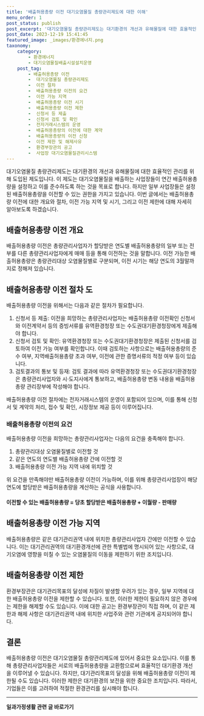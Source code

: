```yaml
---
title: '배출허용총량 이전 대기오염물질 총량관리제도에 대한 이해'
menu_order: 1
post_status: publish
post_excerpt: '대기오염물질 총량관리제도는 대기환경의 개선과 유해물질에 대한 효율적인 관리를 위해 도입된 제도입니다. 이 제도는 대기오염물질을 배출하는 사업장들이 연간 배출허용총량을 설정하고 이를 준수하도록 하는 것을 목표로 합니다. 하지만 일부 사업장들은 설정된 배출허용총량을 이전할 수 있는 권한을 가지고 있습니다. 이번 글에서는 배출허용총량 이전에 대한 개요와 절차, 이전 가능 지역 및 시기, 그리고 이전 제한에 대해 자세히 알아보도록 하겠습니다.'
post_date: 2023-12-19 15:41:45
featured_image: _images/환경에너지.png
taxonomy:
    category:
        - 환경에너지
        - 대기오염물질배출시설설치운영
    post_tag:
        - 배출허용총량 이전
        -  대기오염물질 총량관리제도
        -  이전 절차
        -  배출허용총량 이전의 요건
        -  이전 가능 지역
        -  배출허용총량 이전 시기
        -  배출허용총량 이전 제한
        -  신청서 등 제출
        -  신청서 검토 및 확인
        -  전자거래시스템의 운영
        -  배출허용총량의 이전에 대한 계약
        -  배출허용총량의 이전 신청
        -  이전 제한 및 해제사유
        -  환경부장관의 공고
        -  사업장 대기오염물질관리시스템
---
```



대기오염물질 총량관리제도는 대기환경의 개선과 유해물질에 대한 효율적인 관리를 위해 도입된 제도입니다. 이 제도는 대기오염물질을 배출하는 사업장들이 연간 배출허용총량을 설정하고 이를 준수하도록 하는 것을 목표로 합니다. 하지만 일부 사업장들은 설정된 배출허용총량을 이전할 수 있는 권한을 가지고 있습니다. 이번 글에서는 배출허용총량 이전에 대한 개요와 절차, 이전 가능 지역 및 시기, 그리고 이전 제한에 대해 자세히 알아보도록 하겠습니다.

## 배출허용총량 이전 개요

배출허용총량 이전은 총량관리사업자가 할당받은 연도별 배출허용총량의 일부 또는 전부를 다른 총량관리사업자에게 매매 등을 통해 이전하는 것을 말합니다. 이전 가능한 배출허용총량은 총량관리대상 오염물질별로 구분되며, 이전 시기는 해당 연도의 3월말까지로 정해져 있습니다.

## 배출허용총량 이전 절차 도

배출허용총량 이전을 위해서는 다음과 같은 절차가 필요합니다.
1. 신청서 등 제출: 이전을 희망하는 총량관리사업자는 배출허용총량 이전확인 신청서와 이전계약서 등의 증빙서류를 유역환경청장 또는 수도권대기환경청장에게 제출해야 합니다.
2. 신청서 검토 및 확인: 유역환경청장 또는 수도권대기환경청장은 제출된 신청서를 검토하여 이전 가능 여부를 확인합니다. 이때 검토하는 사항으로는 배출허용총량의 준수 여부, 지역배출허용총량 초과 여부, 이전에 관한 증명서류의 적정 여부 등이 있습니다.
3. 검토결과의 통보 및 등재: 검토 결과에 따라 유역환경청장 또는 수도권대기환경청장은 총량관리사업자와 시·도지사에게 통보하고, 배출허용총량 변동 내용을 배출허용총량 관리장부에 작성해야 합니다.

배출허용총량 이전 절차에는 전자거래시스템의 운영이 포함되어 있으며, 이를 통해 신청서 및 계약의 처리, 접수 및 확인, 시장정보 제공 등이 이루어집니다.

### 배출허용총량 이전의 요건

배출허용총량 이전을 희망하는 총량관리사업자는 다음의 요건을 충족해야 합니다.
1. 총량관리대상 오염물질별로 이전할 것
2. 같은 연도의 연도별 배출허용총량 간에 이전할 것
3. 배출허용총량 이전 가능 지역 내에 위치할 것

위 요건을 만족해야만 배출허용총량 이전이 가능하며, 이를 위해 총량관리사업장이 해당 연도에 할당받은 배출허용총량을 계산하는 공식을 사용합니다.

#### 이전할 수 있는 배출허용총량 = 당초 할당받은 배출허용총량 + 이월량 - 판매량

## 배출허용총량 이전 가능 지역

배출허용총량은 같은 대기관리권역 내에 위치한 총량관리사업자 간에만 이전할 수 있습니다. 이는 대기관리권역의 대기환경개선에 관한 특별법에 명시되어 있는 사항으로, 대기오염에 영향을 미칠 수 있는 오염물질의 이동을 제한하기 위한 조치입니다.

## 배출허용총량 이전 제한

환경부장관은 대기관리목표의 달성에 차질이 발생할 우려가 있는 경우, 일부 지역에 대한 배출허용총량 이전을 제한할 수 있습니다. 또한, 이러한 제한이 필요하지 않은 경우에는 제한을 해제할 수도 있습니다. 이에 대한 공고는 환경부장관이 직접 하며, 이 같은 제한과 해제 사항은 대기관리권역 내에 위치한 사업주와 관련 기관에게 공지되어야 합니다.

## 결론

배출허용총량 이전은 대기오염물질 총량관리제도에 있어서 중요한 요소입니다. 이를 통해 총량관리사업자들은 서로의 배출허용총량을 교환함으로써 효율적인 대기환경 개선을 이루어낼 수 있습니다. 하지만, 대기관리목표의 달성을 위해 배출허용총량 이전이 제한될 수도 있습니다. 이러한 제한은 대기환경의 보전을 위한 중요한 조치입니다. 따라서, 기업들은 이를 고려하여 적절한 환경관리를 실시해야 합니다.
<!-- wp:separator -->
<hr class="wp-block-separator has-alpha-channel-opacity"/>
<!-- /wp:separator -->

<!-- wp:group {"backgroundColor":"base","layout":{"type":"constrained"}} -->
<div class="wp-block-group has-base-background-color has-background"><!-- wp:paragraph {"align":"center","fontSize":"medium"} -->
<p class="has-text-align-center has-large-font-size"><strong>일과가정생활 관련 글 바로가기</strong></p>
<!-- /wp:paragraph -->


<!-- wp:latest-posts
{"categories":[{"id":10918,"count":19,"description":"","link":"https://uknowlaw.com/category/%ec%9d%bc%ea%b3%bc%ea%b0%80%ec%a0%95%ec%83%9d%ed%99%9c/","name":"일과가정생활","slug":"일과가정생활","taxonomy":"category","parent":0,"meta":[],"_links":{"self":[{"href":"https://uknowlaw.com/wp-json/wp/v2/categories/10918"}],"collection":[{"href":"https://uknowlaw.com/wp-json/wp/v2/categories"}],"about":[{"href":"https://uknowlaw.com/wp-json/wp/v2/taxonomies/category"}],"wp:post_type":[{"href":"https://uknowlaw.com/wp-json/wp/v2/posts?categories=10918"}],"curies":[{"name":"wp","href":"https://api.w.org/{rel}","templated":true}]}}],"postsToShow":100,"excerptLength":28,"postLayout":"grid","columns":2,"featuredImageAlign":"left","featuredImageSizeSlug":"large","fontSize":"small"} /--></div>
<!-- /wp:group -->
